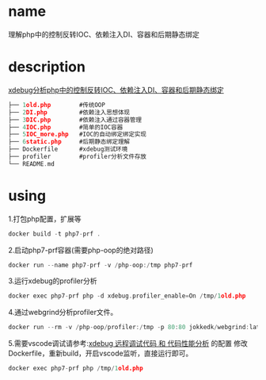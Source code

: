 # name
理解php中的控制反转IOC、依赖注入DI、容器和后期静态绑定

# description
[xdebug分析php中的控制反转IOC、依赖注入DI、容器和后期静态绑定](https://blog.csdn.net/qq624202120/article/details/58593187)


```c
├── 1old.php        #传统OOP
├── 2DI.php         #依赖注入思想体现
├── 3DIC.php        #依赖注入通过容器管理
├── 4IOC.php        #简单的IOC容器
├── 5IOC_more.php   #IOC的自动绑定绑定实现
├── 6static.php     #后期静态绑定理解
├── Dockerfile      #xdebug测试环境
├── profiler        #profiler分析文件存放
└── README.md
```

# using

1.打包php配置，扩展等
```c
docker build -t php7-prf .
```

2.启动php7-prf容器(需要php-oop的绝对路径)
```c
docker run --name php7-prf -v /php-oop:/tmp php7-prf
```

3.运行xdebug的profiler分析
```c
docker exec php7-prf php -d xdebug.profiler_enable=On /tmp/1old.php
```

4.通过webgrind分析profiler文件。
```c 
docker run --rm -v /php-oop/profiler:/tmp -p 80:80 jokkedk/webgrind:latest
```

5.需要vscode调试请参考:[xdebug 远程调试代码 和 代码性能分析](https://blog.csdn.net/qq624202120/article/details/64124087) 的配置
修改Dockerfile，重新build，开启vscode监听，直接运行即可。
```c
docker exec php7-prf php /tmp/1old.php
```
